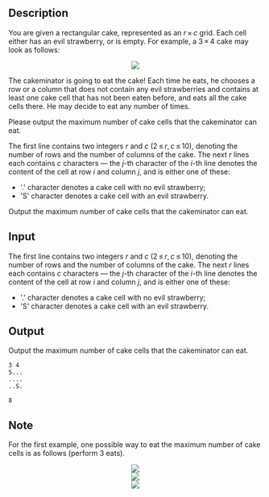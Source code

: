 ## Description

<div><p>You are given a rectangular cake, represented as an <span class="tex-span"><i>r</i> × <i>c</i></span> grid. Each cell either has an evil strawberry, or is empty. For example, a <span class="tex-span">3 × 4</span> cake may look as follows:</p><center> <img class="tex-graphics" src="file://vP0CxwoU.png" style="max-width: 100.0%;max-height: 100.0%;"> </center><p>The cakeminator is going to eat the cake! Each time he eats, he chooses a row or a column that does not contain any evil strawberries and contains at least one cake cell that has not been eaten before, and eats all the cake cells there. He may decide to eat any number of times.</p><p>Please output the maximum number of cake cells that the cakeminator can eat.</p></div><div class="input-specification"><p>The first line contains two integers <span class="tex-span"><i>r</i></span> and <span class="tex-span"><i>c</i></span> (<span class="tex-span">2 ≤ <i>r</i>, <i>c</i> ≤ 10</span>), denoting the number of rows and the number of columns of the cake. The next <span class="tex-span"><i>r</i></span> lines each contains <span class="tex-span"><i>c</i></span> characters — the <span class="tex-span"><i>j</i></span>-th character of the <span class="tex-span"><i>i</i></span>-th line denotes the content of the cell at row <span class="tex-span"><i>i</i></span> and column <span class="tex-span"><i>j</i></span>, and is either one of these: </p><ul> <li> '<span class="tex-font-style-tt">.</span>' character denotes a cake cell with no evil strawberry; </li><li> '<span class="tex-font-style-tt">S</span>' character denotes a cake cell with an evil strawberry. </li></ul></div><div class="output-specification"><p>Output the maximum number of cake cells that the cakeminator can eat.</p></div>

## Input

<p>The first line contains two integers <span class="tex-span"><i>r</i></span> and <span class="tex-span"><i>c</i></span> (<span class="tex-span">2 ≤ <i>r</i>, <i>c</i> ≤ 10</span>), denoting the number of rows and the number of columns of the cake. The next <span class="tex-span"><i>r</i></span> lines each contains <span class="tex-span"><i>c</i></span> characters — the <span class="tex-span"><i>j</i></span>-th character of the <span class="tex-span"><i>i</i></span>-th line denotes the content of the cell at row <span class="tex-span"><i>i</i></span> and column <span class="tex-span"><i>j</i></span>, and is either one of these: </p><ul> <li> '<span class="tex-font-style-tt">.</span>' character denotes a cake cell with no evil strawberry; </li><li> '<span class="tex-font-style-tt">S</span>' character denotes a cake cell with an evil strawberry. </li></ul>

## Output

<p>Output the maximum number of cake cells that the cakeminator can eat.</p>





```input1
3 4
S...
....
..S.

```




```output1
8

```



## Note

<p>For the first example, one possible way to eat the maximum number of cake cells is as follows (perform 3 eats).</p><center> <img class="tex-graphics" src="file://817No0pV.png" style="max-width: 100.0%;max-height: 100.0%;"> </center><center> <img class="tex-graphics" src="file://gqKMPyT1.png" style="max-width: 100.0%;max-height: 100.0%;"> </center><center> <img class="tex-graphics" src="file://dC9DukKb.png" style="max-width: 100.0%;max-height: 100.0%;"> </center>
